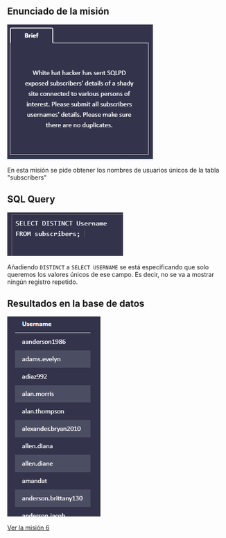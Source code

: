 ## Enunciado de la misión

![Enunciado](https://github.com/alafa/theegg_ai/blob/master/tarea_43/images/5.1.PNG?raw=true)

En esta misión se pide obtener los nombres de usuarios únicos de la tabla "subscribers"

## SQL Query

![sql_query](https://github.com/alafa/theegg_ai/blob/master/tarea_43/images/5.2.PNG?raw=true)

Añadiendo `DISTINCT` a `SELECT USERNAME` se está especificando que solo queremos los valores únicos de ese campo.
Es decir, no se va a mostrar ningún registro repetido.

## Resultados en la base de datos

![result](https://github.com/alafa/theegg_ai/blob/master/tarea_43/images/5.3.PNG?raw=true)

[Ver la misión 6](https://github.com/alafa/theegg_ai/blob/master/tarea_43/mission_6.md)